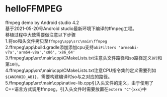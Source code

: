 # helloFFMPEG  
ffmpeg demo by Android studio 4.2  
基于2021-05-20号Android studio最新环境下编译的ffmpeg工程。  
移植过程中大致需要做注意以下步骤  
1.将so和头文件拷贝至`ffmpeg\app\src\main\ffmpeg`  
2.ffmpeg\app\build.gradle添加添加cpu支持`abiFilters 'armeabi-v7a','arm64-v8a','x86','x86_64'`  
3.ffmpeg\app\src\main\cpp\CMakeLists.txt注意头文件路径和so路径定义`8行`和第`10行`。  
4.ffmpeg\app\src\main\cpp\CMakeLists.txt注意CPU指令集的定义需要列如`${ANDROID_ABI}`，需要构建编译时so与之对应的路径。  
5.ffmpeg\app\src\main\cpp\native-lib.cpp引入头文件的定义，由于使用了C++语言方式调用ffmpeg，引入头文件时需要放置在`extern "C"{xxx}`中  
